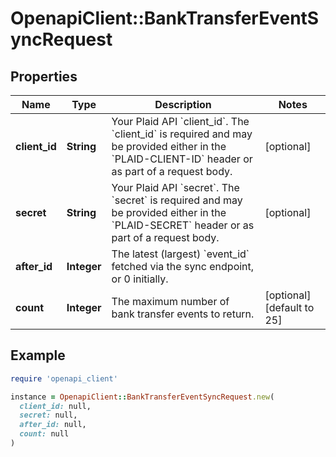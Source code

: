 # OpenapiClient::BankTransferEventSyncRequest

## Properties

| Name | Type | Description | Notes |
| ---- | ---- | ----------- | ----- |
| **client_id** | **String** | Your Plaid API &#x60;client_id&#x60;. The &#x60;client_id&#x60; is required and may be provided either in the &#x60;PLAID-CLIENT-ID&#x60; header or as part of a request body. | [optional] |
| **secret** | **String** | Your Plaid API &#x60;secret&#x60;. The &#x60;secret&#x60; is required and may be provided either in the &#x60;PLAID-SECRET&#x60; header or as part of a request body. | [optional] |
| **after_id** | **Integer** | The latest (largest) &#x60;event_id&#x60; fetched via the sync endpoint, or 0 initially. |  |
| **count** | **Integer** | The maximum number of bank transfer events to return. | [optional][default to 25] |

## Example

```ruby
require 'openapi_client'

instance = OpenapiClient::BankTransferEventSyncRequest.new(
  client_id: null,
  secret: null,
  after_id: null,
  count: null
)
```

